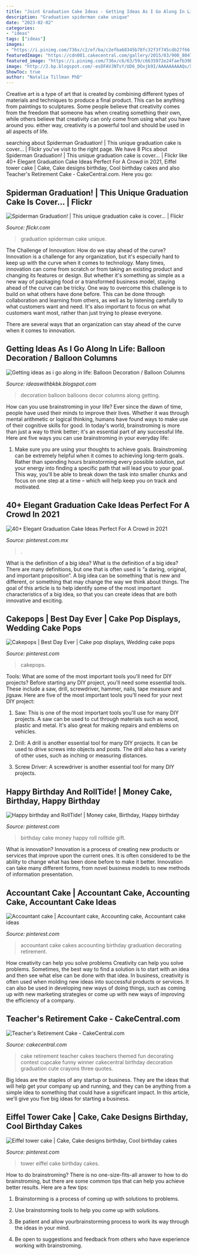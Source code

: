 ```yaml
---
title: "Joint Graduation Cake Ideas - Getting Ideas As I Go Along In Life: Balloon Decoration / Balloon Columns"
description: "Graduation spiderman cake unique"
date: "2023-02-02"
categories:
- "ideas"
tags: ["ideas"]
images:
- "https://i.pinimg.com/736x/c2/ef/ba/c2efba68345b78fc32f3f745cdb27f66.jpg"
featuredImage: "https://cdn001.cakecentral.com/gallery/2015/03/900_804741RA9O_teachers-retirement-cake.jpg"
featured_image: "https://i.pinimg.com/736x/c6/63/59/c6635972e24faefb39b6498d485696fb.jpg"
image: "http://2.bp.blogspot.com/-esDFAVJNTsY/UD6_DOxjb9I/AAAAAAAAAQs/XTsmIHEZQeA/s1600/decor+013.JPG"
ShowToc: true
author: "Natalia Tillman PhD"
---
```



Creative art is a type of art that is created by combining different types of materials and techniques to produce a final product. This can be anything from paintings to sculptures. Some people believe that creativity comes from the freedom that someone has when creating something their own, while others believe that creativity can only come from using what you have around you. either way, creativity is a powerful tool and should be used in all aspects of life.

	

		
searching about Spiderman Graduation! | This unique graduation cake is cover… | Flickr you've visit to the right page. We have 8 Pics about Spiderman Graduation! | This unique graduation cake is cover… | Flickr like 40+ Elegant Graduation Cake Ideas Perfect For A Crowd in 2021, Eiffel tower cake | Cake, Cake designs birthday, Cool birthday cakes and also Teacher&#039;s Retirement Cake - CakeCentral.com. Here you go:
		
    
## Spiderman Graduation! | This Unique Graduation Cake Is Cover… | Flickr

<img loading=lazy src="https://c2.staticflickr.com/6/5112/5915626572_7e3ac8dfc8_b.jpg" onerror="this.onerror=null;this.src='https://tse4.mm.bing.net/th?id=OIP.UwK5OvCVJoS9f7HVRnQ8EAHaJ6&amp;pid=15.1';" alt="Spiderman Graduation! | This unique graduation cake is cover… | Flickr">

_Source: flickr.com_

>graduation spiderman cake unique. 

	

The Challenge of Innovation: How do we stay ahead of the curve?
Innovation is a challenge for any organization, but it's especially hard to keep up with the curve when it comes to technology. Many times, innovation can come from scratch or from taking an existing product and changing its features or design. But whether it's something as simple as a new way of packaging food or a transformed business model, staying ahead of the curve can be tricky.
One way to overcome this challenge is to build on what others have done before. This can be done through collaboration and learning from others, as well as by listening carefully to what customers want and need. It's also important to focus on what customers want most, rather than just trying to please everyone.

There are several ways that an organization can stay ahead of the curve when it comes to innovation.

    
## Getting Ideas As I Go Along In Life: Balloon Decoration / Balloon Columns

<img loading=lazy src="http://2.bp.blogspot.com/-esDFAVJNTsY/UD6_DOxjb9I/AAAAAAAAAQs/XTsmIHEZQeA/s1600/decor+013.JPG" onerror="this.onerror=null;this.src='https://tse4.mm.bing.net/th?id=OIP.zf0XcNIaHNXbBGUPaIJgTQHaJ4&amp;pid=15.1';" alt="Getting ideas as i go along in life: Balloon Decoration / Balloon Columns">

_Source: ideaswithbkbk.blogspot.com_

>decoration balloon balloons decor columns along getting. 

	

How can you use brainstroming in your life?
Ever since the dawn of time, people have used their minds to improve their lives. Whether it was through mental arithmetic or logical thinking, humans have found ways to make use of their cognitive skills for good. In today's world, brainstroming is more than just a way to think better; it's an essential part of any successful life. Here are five ways you can use brainstroming in your everyday life: 
1) Make sure you are using your thoughts to achieve goals. Brainstroming can be extremely helpful when it comes to achieving long-term goals. Rather than spending hours brainstorming every possible solution, put your energy into finding a specific path that will lead you to your goal. This way, you'll be able to break down the task into smaller chunks and focus on one step at a time – which will help keep you on track and motivated.

    
## 40+ Elegant Graduation Cake Ideas Perfect For A Crowd In 2021

<img loading=lazy src="https://i.pinimg.com/736x/c6/63/59/c6635972e24faefb39b6498d485696fb.jpg" onerror="this.onerror=null;this.src='https://tse2.mm.bing.net/th?id=OIP.7oFRDdgXOH_S36FpqhNdtAHaKf&amp;pid=15.1';" alt="40+ Elegant Graduation Cake Ideas Perfect For A Crowd in 2021">

_Source: pinterest.com.mx_

>. 

	

What is the definition of a big idea?
What is the definition of a big idea? There are many definitions, but one that is often used is “a daring, original, and important proposition”. A big idea can be something that is new and different, or something that may change the way we think about things. The goal of this article is to help identify some of the most important characteristics of a big idea, so that you can create ideas that are both innovative and exciting.

    
## Cakepops | Best Day Ever | Cake Pop Displays, Wedding Cake Pops

<img loading=lazy src="https://i.pinimg.com/736x/01/68/de/0168de8afe9bcbe00ab7d5185baba013--cake-pop-displays-weddingideas.jpg" onerror="this.onerror=null;this.src='https://tse4.mm.bing.net/th?id=OIP.KWQQ_tSVpfYQKggRshqrxgDIEs&amp;pid=15.1';" alt="Cakepops | Best Day Ever | Cake pop displays, Wedding cake pops">

_Source: pinterest.com_

>cakepops. 

	

Tools: What are some of the most important tools you'll need for DIY projects?
Before starting any DIY project, you'll need some essential tools. These include a saw, drill, screwdriver, hammer, nails, tape measure and jigsaw. Here are five of the most important tools you'll need for your next DIY project: 
1) Saw: This is one of the most important tools you'll use for many DIY projects. A saw can be used to cut through materials such as wood, plastic and metal. It's also great for making repairs and emblems on vehicles. 

2) Drill: A drill is another essential tool for many DIY projects. It can be used to drive screws into objects and posts. The drill also has a variety of other uses, such as inching or measuring distances. 

3) Screw Driver: A screwdriver is another essential tool for many DIY projects.

    
## Happy Birthday And RollTide! | Money Cake, Birthday, Happy Birthday

<img loading=lazy src="https://i.pinimg.com/736x/9b/f0/29/9bf029e861ab0cf8bd464deb2821f0ff.jpg" onerror="this.onerror=null;this.src='https://tse4.mm.bing.net/th?id=OIP.ByHWQ-SQixXCzj564vYm1wHaMi&amp;pid=15.1';" alt="Happy birthday and RollTide! | Money cake, Birthday, Happy birthday">

_Source: pinterest.com_

>birthday cake money happy roll rolltide gift. 

	

What is innovation?
Innovation is a process of creating new products or services that improve upon the current ones. It is often considered to be the ability to change what has been done before to make it better. Innovation can take many different forms, from novel business models to new methods of information presentation.

    
## Accountant Cake | Accountant Cake, Accounting Cake, Accountant Cake Ideas

<img loading=lazy src="https://i.pinimg.com/736x/c2/ef/ba/c2efba68345b78fc32f3f745cdb27f66.jpg" onerror="this.onerror=null;this.src='https://tse4.mm.bing.net/th?id=OIP.-lzgiUulOB0HwMEZiSaxzgHaJ3&amp;pid=15.1';" alt="Accountant cake | Accountant cake, Accounting cake, Accountant cake ideas">

_Source: pinterest.com_

>accountant cake cakes accounting birthday graduation decorating retirement. 

	

How creativity can help you solve problems
Creativity can help you solve problems. Sometimes, the best way to find a solution is to start with an idea and then see what else can be done with that idea. In business, creativity is often used when molding new ideas into successful products or services. It can also be used in developing new ways of doing things, such as coming up with new marketing strategies or come up with new ways of improving the efficiency of a company.

    
## Teacher&#039;s Retirement Cake - CakeCentral.com

<img loading=lazy src="https://cdn001.cakecentral.com/gallery/2015/03/900_804741RA9O_teachers-retirement-cake.jpg" onerror="this.onerror=null;this.src='https://tse3.mm.bing.net/th?id=OIP.-fqvY_LjGXStVQ9EPHctXgHaJ4&amp;pid=15.1';" alt="Teacher&#039;s Retirement Cake - CakeCentral.com">

_Source: cakecentral.com_

>cake retirement teacher cakes teachers themed fun decorating contest cupcake funny winner cakecentral birthday decoration graduation cute crayons three quotes. 

	

Big Ideas are the staples of any startup or business. They are the ideas that will help get your company up and running, and they can be anything from a simple idea to something that could have a significant impact. In this article, we'll give you five big ideas for starting a business.

    
## Eiffel Tower Cake | Cake, Cake Designs Birthday, Cool Birthday Cakes

<img loading=lazy src="https://i.pinimg.com/736x/4e/d4/c4/4ed4c4f9152fd58e0212dc425ca6ec13--eiffel-tower-cake-eiffel-towers.jpg" onerror="this.onerror=null;this.src='https://tse2.mm.bing.net/th?id=OIP.IOg0nhD07UOxyRRkh-nIWwHaNJ&amp;pid=15.1';" alt="Eiffel tower cake | Cake, Cake designs birthday, Cool birthday cakes">

_Source: pinterest.com_

>tower eiffel cake birthday cakes. 

	

How to do brainstroming?
There is no one-size-fits-all answer to how to do brainstroming, but there are some common tips that can help you achieve better results. Here are a few tips:
1. Brainstorming is a process of coming up with solutions to problems.

2. Use brainstorming tools to help you come up with solutions.

3. Be patient and allow yourbrainstorming process to work its way through the ideas in your mind.

4. Be open to suggestions and feedback from others who have experience working with brainstroming.


